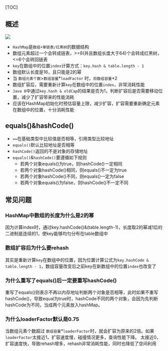 [TOC]

## 概述
![](https://gitee.com/hysbtr/pic/raw/master/hash_map.png)

* `HashMap`是`数组+单链表/红黑树`的数据结构
* 数组元素超过一个会转成链表，>=8(并且数组长度大于64)个会转成红黑树，<=6个会转回链表
* `key`在数组中的位置`index`计算方式：`key.hash & table.length - 1`
* 数组默认长度是16，且只能是2的幂
* 当 `数组元素个数`>`数组容量`\*`loadFactor` 时，`将数组容量`\*2
* 数组扩容后，需要重新计算`key`在数组中的位置`index`，非常消耗性能
* `Java 8`中通过`key.hash & oldCap`的结果是否为1，判断扩容后是否需要移动位置，减少了扩容带来的性能消耗
* 应该在HashMap初始化时预估容量上限，减少扩容，扩容需要重新确定元素在数组中的位置，十分消耗性能

## equals()&hashCode()
* `==`在基础类型中比较值是否相等，引用类型比较地址
* `equals()`默认比较地址是否相等
* `hashCode()`返回的不是对象的存储地址
* `equals()`&`hashCode()`要遵循如下规则
	* 若两个对象equals()为true，则hashCode()一定相同
	* 若两个对象hashCode()相同，则equals()不一定为true
	* 若两个对象hashCode()不同，则equals()一定为false
	* 若两个对象equals()为false，则hashCode()不一定不同

## 常见问题
### HashMap中数组的长度为什么是2的幂
因为计算index时，通过key.hashCode()&(table.length-1)，长度取2的幂减1后的二进制是连续的1，使key能够均匀分布在table数组中

### 数组扩容后为什么要rehash
其实是重新计算`key`在数组中的位置，因为位置计算公式为`key.hashCode & table.length - 1`，数组容量改变后之前key在新数组中的位置`index`也改变了

### 为什么重写了equals()后一定要重写hashCode()
重写了equals()则表示不再以内存地址判断两个对象是否相等，此时如果不重写hashCode()，导致equal为true时，hashCode不同的两个对象，会因为先判断hashCode为不同，当成两个元素放入hashMap。

### 为什么loaderFactor默认是0.75
当数组元素个数超过 `数组容量`\*`loaderFactor`时，就会扩容为原来的2倍。如果`loaderFactor`太接近1，扩容速度慢，碰撞情况更多，查询性能下降。
太接近0，扩容速度快，导致rehash增多，rehash非常消耗性能，同时也降低了空间利用